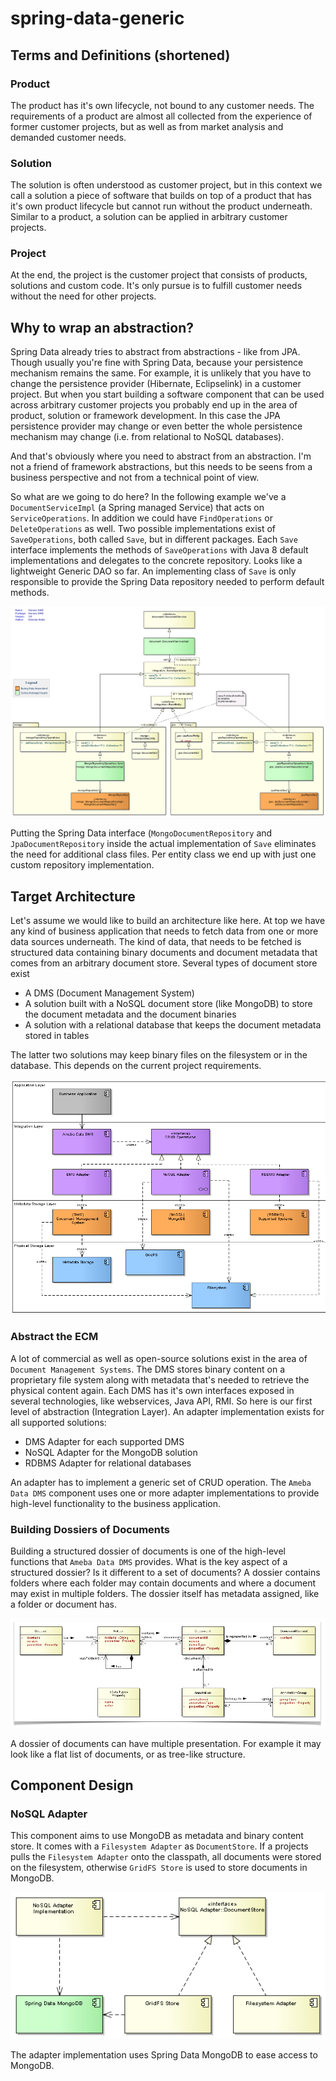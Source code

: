 # spring-data-generic

## Terms and Definitions (shortened)

### Product

The product has it's own lifecycle, not bound to any customer needs. The requirements of a product are almost all collected
from the experience of former customer projects, but as well as from market analysis and demanded customer needs.

### Solution

The solution is often understood as customer project, but in this context we call a solution a piece of software that
builds on top of a product that has it's own product lifecycle but cannot run without the product underneath. Similar to
a product, a solution can be applied in arbitrary customer projects.

### Project

At the end, the project is the customer project that consists of products, solutions and custom code. It's only pursue is
to fulfill customer needs without the need for other projects.

## Why to wrap an abstraction?

Spring Data already tries to abstract from abstractions - like from JPA. Though usually you're fine with Spring Data,
because your persistence mechanism remains the same. For example, it is unlikely that you have to change the persistence
provider (Hibernate, Eclipselink) in a customer project. But when you start building a software component that can be
used across arbitrary customer projects you probably end up in the area of product, solution or framework
development. In this case the JPA persistence provider may change or even better the whole persistence mechanism
may change (i.e. from relational to NoSQL databases).

And that's obviously where you need to abstract from an abstraction. I'm not a friend of framework abstractions,
but this needs to be seens from a business perspective and not from a technical point of view.

So what are we going to do here? In the following example we've a `DocumentServiceImpl` (a Spring managed Service) that
acts on `ServiceOperations`. In addition we could have `FindOperations` or `DeleteOperations` as well. Two possible implementations
exist of `SaveOperations`, both called `Save`, but in different packages. Each `Save` interface implements the methods
of `SaveOperations` with Java 8 default implementations and delegates to the concrete repository. Looks like a lightweight
Generic DAO so far. An implementing class of `Save` is only responsible to provide the Spring Data repository needed to
perform default methods.

![generic_dao]

Putting the Spring Data interface (`MongoDocumentRepository` and `JpaDocumentRepository` inside the actual implementation
of `Save` eliminates the need for additional class files. Per entity class we end up with just one custom repository
implementation.

## Target Architecture

Let's assume we would like to build an architecture like here. At top we have any kind of
business application that needs to fetch data from one or more data sources underneath. The kind of data, that needs to
be fetched is structured data containing binary documents and document metadata that comes from an arbitrary document
store. Several types of document store exist

- A DMS (Document Management System)
- A solution built with a NoSQL document store (like MongoDB) to store the document metadata and the document binaries
- A solution with a relational database that keeps the document metadata stored in tables

The latter two solutions may keep binary files on the filesystem or in the database. This depends on the current project
requirements.

![Overview]

### Abstract the ECM

A lot of commercial as well as open-source solutions exist in the area of `Document Management Systems`.
The DMS stores binary content on a proprietary file system along with metadata that's needed to retrieve the physical
content again. Each DMS has it's own interfaces exposed in several technologies, like webservices, Java API, RMI. So here
is our first level of abstraction (Integration Layer). An adapter implementation exists for all supported solutions:

- DMS Adapter for each supported DMS
- NoSQL Adapter for the MongoDB solution
- RDBMS Adapter for relational databases

An adapter has to implement a generic set of CRUD operation. The `Ameba Data DMS` component uses one or more adapter
implementations to provide high-level functionality to the business application.

### Building Dossiers of Documents

Building a structured dossier of documents is one of the high-level functions that `Ameba Data DMS` provides. What is
the key aspect of a structured dossier? Is it different to a set of documents? A dossier contains folders where each folder
may contain documents and where a document may exist in multiple folders. The dossier itself has metadata assigned, like
a folder or document has.

![RIM]

A dossier of documents can have multiple presentation. For example it may look like a flat list of documents, or as
tree-like structure.

## Component Design

### NoSQL Adapter

This component aims to use MongoDB as metadata and binary content store. It comes with a `Filesystem Adapter` as
`DocumentStore`. If a projects pulls the `Filesystem Adapter` onto the classpath, all documents were stored on the
filesystem, otherwise `GridFS Store` is used to store documents in MongoDB.

![nosql_adapter]

The adapter implementation uses Spring Data MongoDB to ease access to MongoDB.


[Overview]: site/img/overview.png
[RIM]: site/img/RIM.png
[nosql_adapter]: site/img/nosql_adapter.png
[generic_dao]: site/img/generic_dao.png


